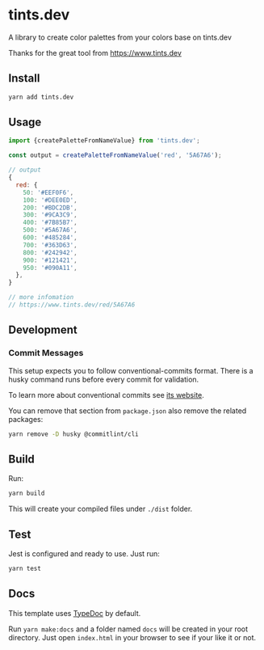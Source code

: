 # tints.dev

A library to create color palettes from your colors base on tints.dev

Thanks for the great tool from https://www.tints.dev

## Install

```bash
yarn add tints.dev
```


## Usage

```javascript
import {createPaletteFromNameValue} from 'tints.dev';

const output = createPaletteFromNameValue('red', '5A67A6');

// output
{
  red: {
    50: '#EEF0F6',
    100: '#DEE0ED',
    200: '#BDC2DB',
    300: '#9CA3C9',
    400: '#7B85B7',
    500: '#5A67A6',
    600: '#485284',
    700: '#363D63',
    800: '#242942',
    900: '#121421',
    950: '#090A11',
  },
}

// more infomation
// https://www.tints.dev/red/5A67A6

```

## Development

### Commit Messages

This setup expects you to follow conventional-commits format. There is a husky command runs before every commit for validation.

To learn more about conventional commits see [its website](https://www.conventionalcommits.org/en/v1.0.0/).

You can remove that section from `package.json` also remove the related packages:

```bash
yarn remove -D husky @commitlint/cli
```

## Build

Run:

```bash
yarn build
```

This will create your compiled files under `./dist` folder.

## Test

Jest is configured and ready to use. Just run:

```bash
yarn test
```

## Docs

This template uses [TypeDoc](https://typedoc.org/) by default.

Run `yarn make:docs` and a folder named `docs` will be created in your root directory. Just open `index.html` in your browser to see if your like it or not.
